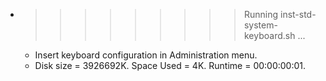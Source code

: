 * >>>>>>>>> Running inst-std-system-keyboard.sh ...
  * Insert keyboard configuration in Administration menu.
  * Disk size = 3926692K. Space Used = 4K. Runtime = 00:00:00:01.
